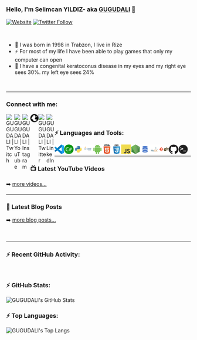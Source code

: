 ### Hello, I'm Selimcan YILDIZ- aka [GUGUDALI][website] 👋

[![Website](https://img.shields.io/website?label=gugudali.blogspot.com&style=for-the-badge&url=https%3A%2F%2Fgugudali.blogspot.com)](https://gugudali.blogspot.com)
[![Twitter Follow](https://img.shields.io/twitter/follow/selimcan_yildiz?color=1DA1F2&logo=twitter&style=for-the-badge)](https://twitter.com/intent/follow?original_referer=https%3A%2F%2Fgithub.com%2FcodeSTACKr&screen_name=codeSTACKr)

<br />

- 👯 I was born in 1998 in Trabzon, I live in Rize
- ⚡ For most of my life I have been able to play games that only my computer can open
- 🌱 I have a congenital keratoconus disease in my eyes and my right eye sees 30%. my left eye sees 24%

<br />

---

### Connect with me:

[<img align="left" alt="GUGUDALI | Twitch" width="22px" src="https://cdn.jsdelivr.net/npm/simple-icons@v3/icons/twitch.svg" />][twitch]
[<img align="left" alt="GUGUDALI | YouTube" width="22px" src="https://cdn.jsdelivr.net/npm/simple-icons@v3/icons/youtube.svg" />][youtube]
[<img align="left" alt="GUGUDALI | Instagram" width="22px" src="https://cdn.jsdelivr.net/npm/simple-icons@v3/icons/instagram.svg" />][instagram]
[<img align="left" alt="GUGUDALI | Blog" width="22px" src="https://raw.githubusercontent.com/iconic/open-iconic/master/svg/globe.svg" />][website]
[<img align="left" alt="GUGUDALI | Twitter" width="22px" src="https://cdn.jsdelivr.net/npm/simple-icons@v3/icons/twitter.svg" />][twitter]
[<img align="left" alt="GUGUDALI | LinkedIn" width="22px" src="https://cdn.jsdelivr.net/npm/simple-icons@v3/icons/linkedin.svg" />][linkedin]

<br />

### :zap: Languages and Tools:
  
<img align="left" alt="Visual Studio Code" width="26px" src="https://raw.githubusercontent.com/github/explore/80688e429a7d4ef2fca1e82350fe8e3517d3494d/topics/visual-studio-code/visual-studio-code.png" />
<img align="left" alt="C#" width="26px" src="https://raw.githubusercontent.com/github/explore/80688e429a7d4ef2fca1e82350fe8e3517d3494d/topics/csharp/csharp.png" />
<img align="left" alt="Python" width="26px" src="https://raw.githubusercontent.com/github/explore/80688e429a7d4ef2fca1e82350fe8e3517d3494d/topics/python/python.png" />
<img align="left" alt="Java" width="26px" src="https://raw.githubusercontent.com/github/explore/80688e429a7d4ef2fca1e82350fe8e3517d3494d/topics/java/java.png" />
<img align="left" alt="Android" width="26px" src="https://raw.githubusercontent.com/github/explore/80688e429a7d4ef2fca1e82350fe8e3517d3494d/topics/android/android.png" />
<img align="left" alt="HTML" width="26px" src="https://raw.githubusercontent.com/github/explore/80688e429a7d4ef2fca1e82350fe8e3517d3494d/topics/html/html.png" />
<img align="left" alt="CSS" width="26px" src="https://raw.githubusercontent.com/github/explore/80688e429a7d4ef2fca1e82350fe8e3517d3494d/topics/css/css.png" />
<img align="left" alt="JavaScript" width="26px" src="https://raw.githubusercontent.com/github/explore/80688e429a7d4ef2fca1e82350fe8e3517d3494d/topics/javascript/javascript.png" />
<img align="left" alt="Node.js" width="26px" src="https://raw.githubusercontent.com/github/explore/80688e429a7d4ef2fca1e82350fe8e3517d3494d/topics/nodejs/nodejs.png" />
<img align="left" alt="SQL" width="26px" src="https://raw.githubusercontent.com/github/explore/80688e429a7d4ef2fca1e82350fe8e3517d3494d/topics/sql/sql.png" />
<img align="left" alt="MySQL" width="26px" src="https://raw.githubusercontent.com/github/explore/80688e429a7d4ef2fca1e82350fe8e3517d3494d/topics/mysql/mysql.png" />
<img align="left" alt="Git" width="26px" src="https://raw.githubusercontent.com/github/explore/80688e429a7d4ef2fca1e82350fe8e3517d3494d/topics/git/git.png" />
<img align="left" alt="GitHub" width="26px" src="https://raw.githubusercontent.com/github/explore/78df643247d429f6cc873026c0622819ad797942/topics/github/github.png" />
<img align="left" alt="Terminal" width="26px" src="https://raw.githubusercontent.com/github/explore/80688e429a7d4ef2fca1e82350fe8e3517d3494d/topics/terminal/terminal.png" />

<br />

---

### 📺 Latest YouTube Videos

<!-- YOUTUBE:START -->
<!-- YOUTUBE:END -->

➡️ [more videos...](https://youtube.com/GUGUDALI)

---

### 📕 Latest Blog Posts

<!-- BLOG-POST-LIST:START -->
<!-- BLOG-POST-LIST:END -->

➡️ [more blog posts...](https://GUGUDALI.blogspot.com)

<br />

---

### :zap: Recent GitHub Activity:
  
<!--START_SECTION:activity-->
<!--END_SECTION:activity-->

<br />

### :zap: GitHub Stats:

<img align="left" alt="GUGUDALI's GitHub Stats" src="https://github-readme-stats.vercel.app/api?username=GUGUDALI&show_icons=true&hide_border=true" />

<br />

### :zap: Top Languages:

<img align="top" alt="GUGUDALI's Top Langs" src="https://github-readme-stats.vercel.app/api/top-langs/?username=GUGUDALI" />


[twitch]: https://twitch.tv/GUGUDALITV
[youtube]: https://youtube.com/GUGUDALITV
[instagram]: https://instagram.com/selimcan.yildiz
[website]: https://GUGUDALI.blogspot.com
[twitter]: https://twitter.com/selimcan_yildiz
[linkedin]: https://linkedin.com/in/selimcan-yildiz
